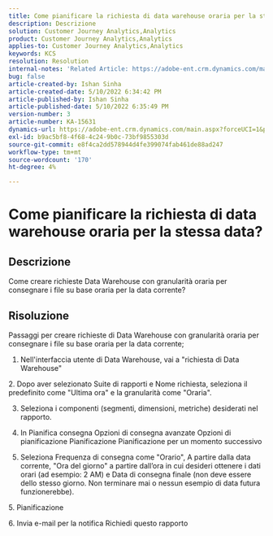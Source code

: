 ```yaml
---
title: Come pianificare la richiesta di data warehouse oraria per la stessa data?
description: Descrizione
solution: Customer Journey Analytics,Analytics
product: Customer Journey Analytics,Analytics
applies-to: Customer Journey Analytics,Analytics
keywords: KCS
resolution: Resolution
internal-notes: 'Related Article: https://adobe-ent.crm.dynamics.com/main.aspx?appid=c8f3a4cd-a068-e911-a957-000d3a34e00b&pagetype=entityrecord&etn=knowledgearticle&id=b5d08a45-cea0-ea11-a812-000d3a303484'
bug: false
article-created-by: Ishan Sinha
article-created-date: 5/10/2022 6:34:42 PM
article-published-by: Ishan Sinha
article-published-date: 5/10/2022 6:35:49 PM
version-number: 3
article-number: KA-15631
dynamics-url: https://adobe-ent.crm.dynamics.com/main.aspx?forceUCI=1&pagetype=entityrecord&etn=knowledgearticle&id=90ec1ddb-8fd0-ec11-a7b5-0022480a8753
exl-id: b9ac5bf8-4f68-4c24-9b0c-73bf9855303d
source-git-commit: e8f4ca2dd578944d4fe399074fab461de88ad247
workflow-type: tm+mt
source-wordcount: '170'
ht-degree: 4%

---
```


# Come pianificare la richiesta di data warehouse oraria per la stessa data?

## Descrizione


Come creare richieste Data Warehouse con granularità oraria per consegnare i file su base oraria per la data corrente?


## Risoluzione


Passaggi per creare richieste di Data Warehouse con granularità oraria per consegnare i file su base oraria per la data corrente;

1. Nell&#39;interfaccia utente di Data Warehouse, vai a &quot;richiesta di Data Warehouse&quot;

2. Dopo aver selezionato Suite di rapporti e Nome richiesta, seleziona il predefinito come &quot;Ultima ora&quot; e la granularità come &quot;Oraria&quot;.

3. Seleziona i componenti (segmenti, dimensioni, metriche) desiderati nel rapporto.

3. In Pianifica consegna Opzioni di consegna avanzate Opzioni di pianificazione Pianificazione Pianificazione per un momento successivo

4. Seleziona Frequenza di consegna come &quot;Orario&quot;, A partire dalla data corrente, &quot;Ora del giorno&quot; a partire dall’ora in cui desideri ottenere i dati orari (ad esempio: 2 AM) e Data di consegna finale (non deve essere dello stesso giorno. Non terminare mai o nessun esempio di data futura funzionerebbe).

5. Pianificazione

6. Invia e-mail per la notifica Richiedi questo rapporto
